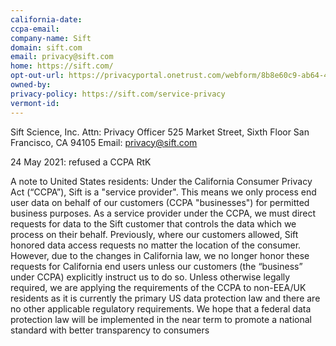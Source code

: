 ```yaml
---
california-date: 
ccpa-email: 
company-name: Sift
domain: sift.com
email: privacy@sift.com
home: https://sift.com/
opt-out-url: https://privacyportal.onetrust.com/webform/8b8e60c9-ab64-4620-b954-67a56e27d667/016b2f78-7d0a-4414-9d62-1bef47e49259
owned-by: 
privacy-policy: https://sift.com/service-privacy 
vermont-id: 
---
```


Sift Science, Inc.
Attn: Privacy Officer
525 Market Street, Sixth Floor
San Francisco, CA 94105
Email: privacy@sift.com

24 May 2021: refused a CCPA RtK

A note to United States residents: Under the California Consumer Privacy Act (“CCPA”), Sift is a "service provider". This means we only process end user data on behalf of our customers (CCPA "businesses") for permitted business purposes. As a service provider under the CCPA, we must direct requests for data to the Sift customer that controls the data which we process on their behalf. Previously, where our customers allowed, Sift honored data access requests no matter the location of the consumer. However, due to the changes in California law, we no longer honor these requests for California end users unless our customers (the “business” under CCPA) explicitly instruct us to do so. Unless otherwise legally required, we are applying the requirements of the CCPA to non-EEA/UK residents as it is currently the primary US data protection law and there are no other applicable regulatory requirements. We hope that a federal data protection law will be implemented in the near term to promote a national standard with better transparency to consumers


